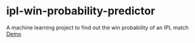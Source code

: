 # ipl-win-probability-predictor
A machine learning project to find out the win probability of an IPL match
[Demo](https://ipl-win-predictor-give8xzl86ezv4rzbkygaa.streamlit.app/)
